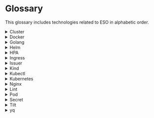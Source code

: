 # Glossary
This glossary includes technologies related to ESO in alphabetic order.


 <details>
  <summary>Cluster</summary>

  <h3> What is it? </h3>
      <p> A group of nodes (computers, VMs) that execute workloads in Kubernetes, i.e., run containerized applications.</p>
      <p>It's a technique that groups multiple computational resources into a single logical unit. These resources are interconnected and work together to execute tasks, process data, and store information in a way that improves application performance, ensures high availability, reduces costs, and increases scalability, as resources can be shared and distributed efficiently to meet real-time application demands. Each computer is a "node," and there's no limit to the number of nodes that can be interconnected. The structure is : Project (Clusters(Nodes(Pods))).</p>
      <p>The cluster is what provides the main advantage of Kubernetes: the ability to program and execute containers on a set of physical, virtual, on-premise, or cloud machines. Kubernetes containers are not tied to individual machines. In fact, they are abstracted across the entire cluster.</p>

  <h3> What is it for? </h3>
      <p>The cluster's function is to group multiple machines into a single, efficient system, allowing distributed applications to be executed with higher performance and scalability. In Kubernetes, it facilitates container management, reducing complexity, ensuring high availability, and reducing costs. A Kubernetes cluster typically has a master node that manages pods and the system's execution environment.</p>

  <h3> Useful links: </h3>

  <ul>
        <li><a href="https://kubernetes.io/docs/concepts/cluster-administration/" target="_blank">Introduction to Clusters</a></li>
        <li><a href="https://aws.amazon.com/pt/what-is/kubernetes-cluster/" target="_blank">What is a Kubernetes cluster?</a></li>
        <li><a href="https://www.atatus.com/blog/kubernetes-clusters-everything-you-need-to-know/" target="_blank">Kubernetes Clusters: Everything You Need to Know</a></li>
      </ul>

   </details>

 <details>
  <summary>Docker</summary>

  <h3>What is it?</h3>
    <p>Docker is an open platform for developing, shipping, and running containerized applications. It allows you to separate your applications from the infrastructure, facilitating the delivery of software quickly and efficiently, enabling the creation, sharing, and execution of containerized applications and microservices.</p>

  <h3>What is it for?</h3>
    <p>It enables infrastructure management. This significantly reduces the time between writing code and executing it in production.
    It simplifies complex processes such as port mapping, file system concerns, and other standard configurations, allowing you to focus on writing code.</p>
    <p>With Docker, you can develop an application and its supporting components using containers. In this context, the container becomes the unit for distributing and testing the application. Once ready, you can deploy the application to the production environment, whether it's local, cloud-based, or hybrid.</p>

  <h3>Useful links:</h3>

  <li><a href="https://docs.docker.com/" target="_blank">Official documentation for Docker</a></li>

   </details>

<details>
  <summary>Golang</summary>

  <h3>What is it?</h3>
    <p>An open-source programming language created by Google, known for its simplicity, performance, clarity, and conciseness.</p>

  <h3>What is it for?</h3>
    <p>
      Used in the development of applications, backend systems, and tools, especially in cloud and Kubernetes environments.
      It's a language that offers concurrency mechanisms that facilitate writing programs capable of taking full advantage of multi-core machines and networks, while its innovative type system enables the construction of flexible and modular programs.
      Go compiles quickly to machine code and, at the same time, offers convenience with garbage collection and the power of runtime reflection. It's a compiled, statically typed language that has the agility of dynamically typed and interpreted languages.
    </p>

  <h3>Useful links:</h3>
  <ul>
    <li><a href="https://go.dev/doc/" target="_blank">Official documentation for Golang</a></li>
  </ul>
</details>

<details>
  <summary>Helm</summary>

  <h3>What is it?</h3>
    <p>A package manager for Kubernetes that facilitates the deployment and management of applications using templates called "charts."</p>

  <h3>What is it for?</h3>
    <p>
      Simplifies the configuration, installation, and update of applications in Kubernetes.
    </p>

  <h3>Useful links:</h3>
  <ul>
    <li><a href="https://helm.sh/docs/" target="_blank">Official documentation for Helm</a></li>
    <li><a href="https://github.com/helm/helm" target="_blank">GitHub project</a></li>
  </ul>
</details>



<details>
  <summary>HPA</summary>

  <h3>What is it?</h3>
    <p>Horizontal Pod Autoscaler (HPA)</p>

  <h3>What is it for?</h3>
    <p>
      It's used to control the number of Pods in a Deployment. For example, if CPU usage is too high, the HPA would increase the number of Pods.
      It's also possible to use the Vertical Pod Autoscaler (VPA), which would increase the amount of resources for each Pod instead of increasing the number of Pods.
    </p>
</details>

<details>
  <summary>Ingress</summary>

  <h3>What is it?</h3>
    <p>
      In a Kubernetes cluster where all requests arrive at the same IP and port, Ingresses are responsible for directing (based on rules you define via the Kubernetes API) these requests to the appropriate Services. It can also be used for other purposes.
    </p>

  <h3>What is it for?</h3>
    <p>
      It provides a single entry point for routing traffic to internal services.
    </p>

  <h3>Useful links:</h3>
  <ul>
    <li><a href="https://kubernetes.io/docs/concepts/services-networking/ingress/" target="_blank">About Ingress</a></li>
  </ul>
</details>

<details>
  <summary>Issuer</summary>

  <h3>What is it?</h3>
    <p>A component in tools like Cert-Manager for issuing certificates.</p>

  <h3>What is it for?</h3>
    <p>
      Manages the issuance of automatic TLS certificates for services in Kubernetes.
      It issues the SSL certificate for Ingresses to encrypt (with HTTPS) incoming and outgoing requests, for example.
    </p>

  <h3>Useful links:</h3>
  <ul>
    <li><a href="https://cert-manager.io/docs/" target="_blank">Cert-Manager documentation</a></li>
  </ul>
</details>

<details>
  <summary>Kind</summary>

  <h3>What is it?</h3>
    <p>
      Kind means "Kubernetes in Docker", so it is a tool for running local Kubernetes clusters using Docker containers as cluster "nodes."
    </p>

  <h3>What is it for?</h3>
  <p>
    Kind was initially designed for testing Kubernetes itself, but it can also be used for local development or continuous integration (CI).
    It enables the creation of Kubernetes clusters easily in local environments, facilitating testing and development without requiring complex infrastructure.
  </p>

  <h3>Useful links:</h3>
  <ul>
    <li><a href="https://kind.sigs.k8s.io/" target="_blank">Official Website</a></li>
  </ul>
</details>

<details>
  <summary>Kubectl</summary>

  <h3>What is it?</h3>
    <p>
      Kubectl is a command-line tool for communicating with the control plane of a Kubernetes cluster, using the Kubernetes API.
    </p>

  <h3>What is it for?</h3>
    <p>
      It performs operations in Kubernetes, such as creating pods and monitoring the cluster status.
      It allows you to interact with the Kubernetes cluster by performing operations like creating, managing, and viewing resources.
      It searches for a configuration file called <code>config</code> in the <code>$HOME/.kube</code> directory, which contains information about how to connect to the cluster.
    </p>

  <h3>Useful links:</h3>
  <ul>
    <li><a href="https://kubernetes.io/docs/reference/kubectl/" target="_blank">Official Documentation - Kubernetes</a></li>
  </ul>
</details>

<details>
  <summary>Kubernetes</summary>

  <h3>What is it?</h3>
    <p>
      A container orchestration open source platform that automates the deployment, scaling, and management of applications.
    </p>

  <h3>What is it for?</h3>
    <p>
      Ensures high availability, scalability, and monitoring of containerized applications.
    </p>

  <h3>Useful links:</h3>
  <ul>
    <li><a href="https://kubernetes.io/docs/" target="_blank">Official Documentation</a></li>
    <li><a href="https://github.com/kubernetes/kubernetes" target="_blank">Project GitHub</a></li>
  </ul>
</details>


<details>
  <summary>Nginx</summary>

  <h3>What is it?</h3>
    <p>
      It is an open-source HTTP web server that can also function as a reverse proxy, load balancer, content cache, TCP/UDP proxy server, and email proxy server.
      It is widely used due to its high performance and ability to handle large volumes of traffic.
    </p>

  <h3>What is it for?</h3>
    <p>
      Nginx is used to serve web content, manage network traffic, and balance load between servers, as well as act as a reverse proxy and content cache.
      It can be used to improve the scalability and performance of web applications by efficiently distributing requests across multiple servers.
      It has a main process that manages the configuration and several worker processes that handle request processing. The number of worker processes can be adjusted according to the number of processor cores.
    </p>

  <h3>Useful Links:</h3>
  <ul>
    <li><a href="https://nginx.org/en/docs/" target="_blank">Official Documentation</a></li>
  </ul>
</details>

<details>
  <summary>Lint</summary>

  <h3>What is it?</h3>
    <p>
      A static code analysis process for identifying errors, style issues, and non-compliance with best coding practices.
    </p>

  <h3>What is it for?</h3>
    <p>
      Ensures code quality, consistency, and adherence to predefined standards by identifying syntax errors, formatting issues, and poor development practices before code execution.
      It contributes to maintaining clean, readable, and efficient code.
    </p>

  <h3>Useful Links:</h3>
  <ul>
    <li><a href="https://eslint.org/" target="_blank">Introduction to linting</a></li>
  </ul>
</details>

<details>
  <summary>Pod</summary>

  <h3>What is it?</h3>
    <p>
      The smallest unit of computation in Kubernetes, which groups one or more containers.
    </p>

  <h3>What is it for?</h3>
    <p>
      Manages containers that share resources and act as a single entity in a cluster.
      The structure is: Project (Clusters(Nodes(Pods))).
    </p>

  <h3>Useful Links:</h3>
  <ul>
    <li><a href="https://kubernetes.io/docs/concepts/workloads/pods/" target="_blank">About Pods</a></li>
  </ul>
</details>

<details>
  <summary>Secret</summary>

  <h3>What is it?</h3>
    <p>
      Sensitive data we want to store, manage, and use with ESO.
    </p>
</details>

<details>
  <summary>Tilt</summary>

  <h3>What is it?</h3>
    <p>
      A tool that helps with local development for Kubernetes, enabling quick visualization and management of changes to applications.
    </p>

  <h3>What is it for?</h3>
    <p>
      Facilitates the development workflow in Kubernetes by automatically updating the cluster's state based on code changes.
      It has an interface and automates many tasks that would otherwise need to be done manually.
    </p>

  <h3>Useful Links:</h3>
  <ul>
    <li><a href="https://tilt.dev/" target="_blank">Official Website</a></li>
    <li><a href="https://docs.tilt.dev/" target="_blank">Documentation</a></li>
  </ul>
</details>

<details>
  <summary>yq</summary>

  <h3>What is it?</h3>
    <p>
      A tool used to manipulate YAML files in the command line, similar to jq for JSON.
    </p>

  <h3>What is it for?</h3>
    <p>
      Edits, transforms, and queries YAML files. YAML files are used to configure applications, services, or clusters.
    </p>

  <h3>Useful Links:</h3>
  <ul>
    <li><a href="https://github.com/mikefarah/yq" target="_blank">yq GitHub</a></li>
  </ul>
</details>
